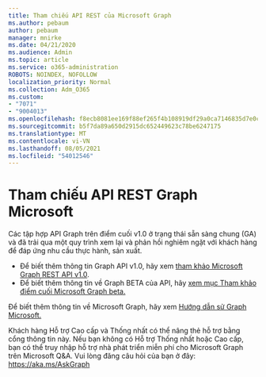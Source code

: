 ```yaml
---
title: Tham chiếu API REST của Microsoft Graph
ms.author: pebaum
author: pebaum
manager: mnirke
ms.date: 04/21/2020
ms.audience: Admin
ms.topic: article
ms.service: o365-administration
ROBOTS: NOINDEX, NOFOLLOW
localization_priority: Normal
ms.collection: Adm_O365
ms.custom:
- "7071"
- "9004013"
ms.openlocfilehash: f8ecb8081ee169f88ef265f4b108919df29a0ca7146835d7e0c4e85793082136
ms.sourcegitcommit: b5f7da89a650d2915dc652449623c78be6247175
ms.translationtype: MT
ms.contentlocale: vi-VN
ms.lasthandoff: 08/05/2021
ms.locfileid: "54012546"
---
```

# <a name="microsoft-graph-rest-api-reference"></a>Tham chiếu API REST Graph Microsoft

Các tập hợp API Graph trên điểm cuối v1.0 ở trạng thái sẵn sàng chung (GA) và đã trải qua một quy trình xem lại và phản hồi nghiêm ngặt với khách hàng để đáp ứng nhu cầu thực hành, sản xuất.

- Để biết thêm thông tin Graph API v1.0, hãy xem [tham khảo Microsoft Graph REST API v1.0](https://docs.microsoft.com/graph/api/overview?toc=.%2Fref%2Ftoc.json&view=graph-rest-1.0&preserve-view=true). 
- Để biết thêm thông tin về Graph BETA của API, hãy [xem mục Tham khảo điểm cuối Microsoft Graph beta.](https://docs.microsoft.com/graph/api/overview?toc=.%2Fref%2Ftoc.json&view=graph-rest-beta&preserve-view=true)

Để biết thêm thông tin về Microsoft Graph, hãy xem [Hướng dẫn sử Graph Microsoft.](https://docs.microsoft.com/graph/)

Khách hàng Hỗ trợ Cao cấp và Thống nhất có thể nâng thẻ hỗ trợ bằng cổng thông tin này. Nếu bạn không có Hỗ trợ Thống nhất hoặc Cao cấp, bạn có thể truy nhập hỗ trợ nhà phát triển miễn phí cho Microsoft Graph trên Microsoft Q&A. Vui lòng đăng câu hỏi của bạn ở đây: https://aka.ms/AskGraph
